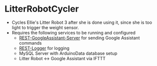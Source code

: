 # LitterRobotCycler
- Cycles Ellie's Litter Robot 3 after she is done using it, since she is too light to trigger the weight sensor.
- Requires the following services to be running and configured
    - [REST-GoogleAssistant-Server](https://github.com/thomasnorris/REST-GoogleAssistant-Server) for sending Google Assistant commands
    - [REST-Logger](https://github.com/thomasnorris/REST-Logger) for logging
    - MySQL Server with ArduinoData database setup
    - Litter Robot <-> Google Assistant via IFTTT
